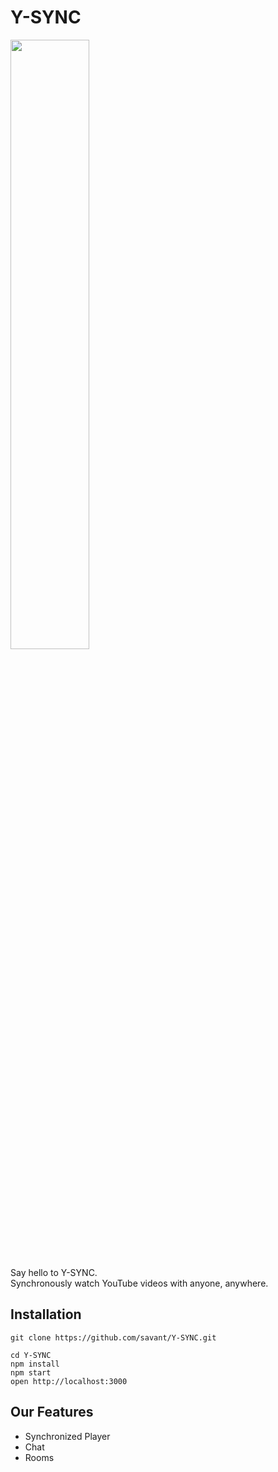 # Y-SYNC
<img src = "https://user-images.githubusercontent.com/66487906/127748564-e78bdf70-c9f1-4f18-90ba-6965813f23f2.png" width = 50%/> 

Say hello to Y-SYNC.<br />
Synchronously watch YouTube videos with anyone, anywhere.

## Installation
```
git clone https://github.com/savant/Y-SYNC.git

cd Y-SYNC
npm install
npm start
open http://localhost:3000
```

## Our Features

+ Synchronized Player
+ Chat
+ Rooms
